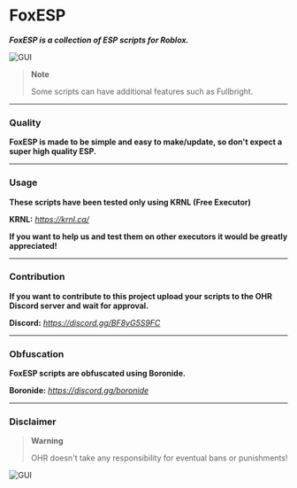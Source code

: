 # FoxESP
***FoxESP is a collection of ESP scripts for Roblox.***

![GUI](https://github.com/b8ff/b8ff/blob/main/Images/FoxESP/FoxESP_Rounded_2.png?raw=true)

> **Note**
>
> Some scripts can have additional features such as Fullbright.

---

### Quality
**FoxESP is made to be simple and easy to make/update, so don't expect a super high quality ESP.**

---

### Usage
**These scripts have been tested only using KRNL (Free Executor)**

**KRNL:** *https://krnl.ca/*

**If you want to help us and test them on other executors it would be greatly appreciated!**

---

### Contribution
**If you want to contribute to this project upload your scripts to the OHR Discord server and wait for approval.**

**Discord:** *https://discord.gg/BF8yG5S9FC*

---

### Obfuscation
**FoxESP scripts are obfuscated using Boronide.**

**Boronide:** *https://discord.gg/boronide*

---

### Disclaimer
> **Warning**
>
> OHR doesn't take any responsibility for eventual bans or punishments!

![GUI](https://github.com/b8ff/b8ff/blob/main/Images/FoxESP/FoxESP_Rounded_4.png?raw=true)
